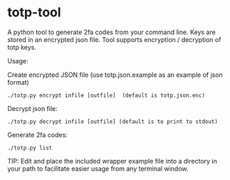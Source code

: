 # totp-tool
A python tool to generate 2fa codes from your command line.  Keys are stored in an encrypted json file.  Tool supports encryption / decryption of totp keys.

Usage:

Create encrypted JSON file (use totp.json.example as an example of json format)

	./totp.py encrypt infile [outfile]  (default is totp.json.enc)

Decrypt json file:

	./totp.py decrypt infile [outfile] (default is to print to stdout)

Generate 2fa codes:

	./totp.py list


TIP: Edit and place the included wrapper example file into a directory in your path to facilitate easier usage from any terminal window.
